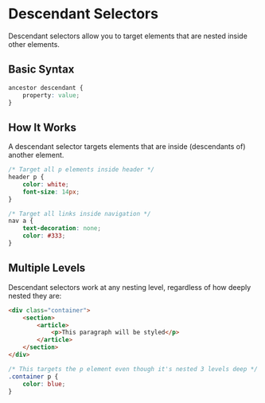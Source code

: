 # Descendant Selectors

Descendant selectors allow you to target elements that are nested inside other elements.

## Basic Syntax

```css
ancestor descendant {
    property: value;
}
```

## How It Works

A descendant selector targets elements that are inside (descendants of) another element.

```css
/* Target all p elements inside header */
header p {
    color: white;
    font-size: 14px;
}

/* Target all links inside navigation */
nav a {
    text-decoration: none;
    color: #333;
}
```

## Multiple Levels

Descendant selectors work at any nesting level, regardless of how deeply nested they are:

```html
<div class="container">
    <section>
        <article>
            <p>This paragraph will be styled</p>
        </article>
    </section>
</div>
```

```css
/* This targets the p element even though it's nested 3 levels deep */
.container p {
    color: blue;
}
```
